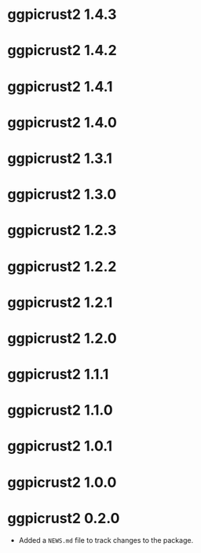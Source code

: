 # ggpicrust2 1.4.3

# ggpicrust2 1.4.2

# ggpicrust2 1.4.1

# ggpicrust2 1.4.0

# ggpicrust2 1.3.1

# ggpicrust2 1.3.0

# ggpicrust2 1.2.3

# ggpicrust2 1.2.2

# ggpicrust2 1.2.1

# ggpicrust2 1.2.0

# ggpicrust2 1.1.1

# ggpicrust2 1.1.0

# ggpicrust2 1.0.1

# ggpicrust2 1.0.0

# ggpicrust2 0.2.0

* Added a `NEWS.md` file to track changes to the package.
